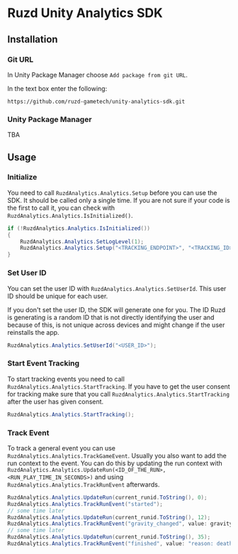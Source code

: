 # Ruzd Unity Analytics SDK


## Installation

### Git URL

In Unity Package Manager choose `Add package from git URL`.

In the text box enter the following:

```
https://github.com/ruzd-gametech/unity-analytics-sdk.git
```

### Unity Package Manager

TBA

## Usage

### Initialize

You need to call `RuzdAnalytics.Analytics.Setup` before you can use the SDK.
It should be called only a single time. If you are not sure if your code is the first to call it, you can check with `RuzdAnalytics.Analytics.IsInitialized()`.

```csharp
if (!RuzdAnalytics.Analytics.IsInitialized())
{
    RuzdAnalytics.Analytics.SetLogLevel(1);
    RuzdAnalytics.Analytics.Setup("<TRACKING_ENDPOINT>", "<TRACKING_ID>");
}
```

### Set User ID

You can set the user ID with `RuzdAnalytics.Analytics.SetUserId`.
This user ID should be unique for each user.

If you don't set the user ID, the SDK will generate one for you. The ID Ruzd is generating is a random ID that is not directly identifying the user and because of this, is not unique across devices and might change if the user reinstalls the app.

```csharp
RuzdAnalytics.Analytics.SetUserId("<USER_ID>");
```

### Start Event Tracking

To start tracking events you need to call `RuzdAnalytics.Analytics.StartTracking`.
If you have to get the user consent for tracking make sure that you call `RuzdAnalytics.Analytics.StartTracking` after the user has given consent.

```csharp
RuzdAnalytics.Analytics.StartTracking();
```


### Track Event

To track a general event you can use `RuzdAnalytics.Analytics.TrackGameEvent`. Usually you also want to add the run context to the event. You can do this by updating the run context with `RuzdAnalytics.Analytics.UpdateRun(<ID_OF_THE_RUN>, <RUN_PLAY_TIME_IN_SECONDS>)` and using `RuzdAnalytics.Analytics.TrackRunEvent` afterwards.

```csharp
RuzdAnalytics.Analytics.UpdateRun(current_runid.ToString(), 0);
RuzdAnalytics.Analytics.TrackRunEvent("started");
// some time later
RuzdAnalytics.Analytics.UpdateRun(current_runid.ToString(), 12);
RuzdAnalytics.Analytics.TrackRunEvent("gravity_changed", value: gravity.ToString());
// some time later
RuzdAnalytics.Analytics.UpdateRun(current_runid.ToString(), 35);
RuzdAnalytics.Analytics.TrackRunEvent("finished", value: "reason: death");
```